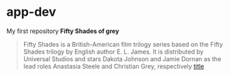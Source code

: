 # app-dev
My first repository
**Fifty Shades of grey**
>Fifty Shades is a British-American film trilogy series based on the Fifty Shades trilogy by English author E. L. James. It is distributed by Universal Studios and stars Dakota Johnson and Jamie Dornan as the lead roles Anastasia Steele and Christian Grey, respectively
[title](https://en.wikipedia.org/wiki/Fifty_Shades_(film_series))
